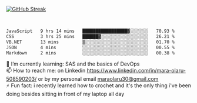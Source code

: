 

[![GitHub Streak](https://streak-stats.demolab.com?user=MaraxD&theme=tokyonight)](https://git.io/streak-stats)
 
 
 <br/>

<!--START_SECTION:waka-->

```txt
JavaScript   9 hrs 14 mins   █████████████████▓░░░░░░░   70.93 %
CSS          3 hrs 25 mins   ██████▓░░░░░░░░░░░░░░░░░░   26.21 %
VB.NET       13 mins         ▒░░░░░░░░░░░░░░░░░░░░░░░░   01.70 %
JSON         4 mins          ░░░░░░░░░░░░░░░░░░░░░░░░░   00.55 %
Markdown     2 mins          ░░░░░░░░░░░░░░░░░░░░░░░░░   00.38 %
```

<!--END_SECTION:waka-->
<!--[![willianrod's wakatime stats](https://github-readme-stats.vercel.app/api/wakatime?username=MaraxD)](https://github.com/anuraghazra/github-readme-stats)-->

🌱 I’m currently learning: SAS and the basics of DevOps<br/>
📫 How to reach me: on Linkedin https://www.linkedin.com/in/mara-olaru-508590203/ or by my personal email maraolaru30@gmail.com <br/>
⚡ Fun fact: i recently learned how to crochet and it's the only thing i've been doing besides sitting in front of my laptop all day <br/>
 
